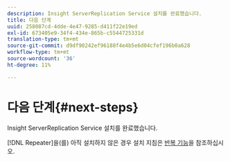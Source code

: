 ```yaml
---
description: Insight ServerReplication Service 설치를 완료했습니다.
title: 다음 단계
uuid: 258087cd-4dde-4e47-9285-d411f22e19ed
exl-id: 673405e9-34f4-434e-865b-c5544725331d
translation-type: tm+mt
source-git-commit: d9df90242ef96188f4e4b5e6d04cfef196b0a628
workflow-type: tm+mt
source-wordcount: '36'
ht-degree: 11%

---
```


# 다음 단계{#next-steps}

Insight ServerReplication Service 설치를 완료했습니다.

[!DNL Repeater]을(를) 아직 설치하지 않은 경우 설치 지침은 [반복 기능](../../../home/c-inst-svr/c-rptr-fntly/c-rptr-fntly.md#concept-78613328ece345b2937cd6e43d7f31f2)을 참조하십시오.
